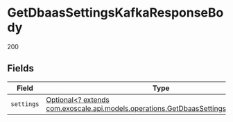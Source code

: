 # GetDbaasSettingsKafkaResponseBody

200


## Fields

| Field                                                                                                                                            | Type                                                                                                                                             | Required                                                                                                                                         | Description                                                                                                                                      |
| ------------------------------------------------------------------------------------------------------------------------------------------------ | ------------------------------------------------------------------------------------------------------------------------------------------------ | ------------------------------------------------------------------------------------------------------------------------------------------------ | ------------------------------------------------------------------------------------------------------------------------------------------------ |
| `settings`                                                                                                                                       | [Optional<? extends com.exoscale.api.models.operations.GetDbaasSettingsKafkaSettings>](../../models/operations/GetDbaasSettingsKafkaSettings.md) | :heavy_minus_sign:                                                                                                                               | N/A                                                                                                                                              |
